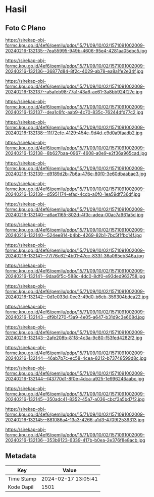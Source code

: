 # Hasil

## Foto C Plano

https://sirekap-obj-formc.kpu.go.id/4ef6/pemilu/pdpr/15/71/09/10/02/1571091002009-20240216-132135--7ea55995-949b-4606-95e4-4281aa05ebc5.jpg

https://sirekap-obj-formc.kpu.go.id/4ef6/pemilu/pdpr/15/71/09/10/02/1571091002009-20240216-132136--36877d84-8f2c-4029-ab78-ea8a1fe2e34f.jpg

https://sirekap-obj-formc.kpu.go.id/4ef6/pemilu/pdpr/15/71/09/10/02/1571091002009-20240216-132137--a5afeb98-77a1-43a6-ae61-3a8bb924f27e.jpg

https://sirekap-obj-formc.kpu.go.id/4ef6/pemilu/pdpr/15/71/09/10/02/1571091002009-20240216-132137--dea1c6fc-aab9-4c70-835c-76244dfd77c2.jpg

https://sirekap-obj-formc.kpu.go.id/4ef6/pemilu/pdpr/15/71/09/10/02/1571091002009-20240216-132138--11f72efe-4129-454c-9d4d-e9d0a9faadb2.jpg

https://sirekap-obj-formc.kpu.go.id/4ef6/pemilu/pdpr/15/71/09/10/02/1571091002009-20240216-132138--8b627baa-0967-4608-a0e9-e2f36a965cad.jpg

https://sirekap-obj-formc.kpu.go.id/4ef6/pemilu/pdpr/15/71/09/10/02/1571091002009-20240216-132139--d9189d2b-7b6a-476e-80f0-3e60dbaabae3.jpg

https://sirekap-obj-formc.kpu.go.id/4ef6/pemilu/pdpr/15/71/09/10/02/1571091002009-20240216-132139--d5951174-efad-4ccb-a0f0-1ea59df736df.jpg

https://sirekap-obj-formc.kpu.go.id/4ef6/pemilu/pdpr/15/71/09/10/02/1571091002009-20240216-132140--a6ae1165-802d-4f3c-adea-00ac7a961a5d.jpg

https://sirekap-obj-formc.kpu.go.id/4ef6/pemilu/pdpr/15/71/09/10/02/1571091002009-20240216-132140--524ee814-b4bb-4269-82b1-7bc5f1fbc14f.jpg

https://sirekap-obj-formc.kpu.go.id/4ef6/pemilu/pdpr/15/71/09/10/02/1571091002009-20240216-132141--77f76c62-4b01-47ec-833f-36a065eb346a.jpg

https://sirekap-obj-formc.kpu.go.id/4ef6/pemilu/pdpr/15/71/09/10/02/1571091002009-20240216-132141--9daa6f5c-588c-4dc0-8df0-e93ded963758.jpg

https://sirekap-obj-formc.kpu.go.id/4ef6/pemilu/pdpr/15/71/09/10/02/1571091002009-20240216-132142--0d1e033d-0ee3-49d0-b6cb-359304bdea22.jpg

https://sirekap-obj-formc.kpu.go.id/4ef6/pemilu/pdpr/15/71/09/10/02/1571091002009-20240216-132143--df9b1270-f3a9-4e05-a647-b31d9c3e608d.jpg

https://sirekap-obj-formc.kpu.go.id/4ef6/pemilu/pdpr/15/71/09/10/02/1571091002009-20240216-132143--2afe208b-81f8-4c3a-9c80-f53fed4282f2.jpg

https://sirekap-obj-formc.kpu.go.id/4ef6/pemilu/pdpr/15/71/09/10/02/1571091002009-20240216-132144--46ab7b7c-ec58-4cea-8212-b73748599d8c.jpg

https://sirekap-obj-formc.kpu.go.id/4ef6/pemilu/pdpr/15/71/09/10/02/1571091002009-20240216-132144--f43770d1-8f0e-4dca-a925-1e996246aabc.jpg

https://sirekap-obj-formc.kpu.go.id/4ef6/pemilu/pdpr/15/71/09/10/02/1571091002009-20240216-132145--350adc41-8352-45a7-a036-cbcf3a5bd7f2.jpg

https://sirekap-obj-formc.kpu.go.id/4ef6/pemilu/pdpr/15/71/09/10/02/1571091002009-20240216-132145--881086a4-13a3-4266-a1d3-4709f2539313.jpg

https://sirekap-obj-formc.kpu.go.id/4ef6/pemilu/pdpr/15/71/09/10/02/1571091002009-20240216-132136--353b9123-6339-417b-b0ea-2e376f8e8acb.jpg


## Metadata

| Key        | Value               |
| ---------- | ------------------- |
| Time Stamp | 2024-02-17 13:05:41 |
| Kode Dapil | 1501                |



